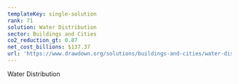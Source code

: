 ```yaml
---
templateKey: single-solution
rank: 71
solution: Water Distribution
sector: Buildings and Cities
co2_reduction_gt: 0.87
net_cost_billions: $137.37
url: 'https://www.drawdown.org/solutions/buildings-and-cities/water-distribution'
---
```


Water Distribution